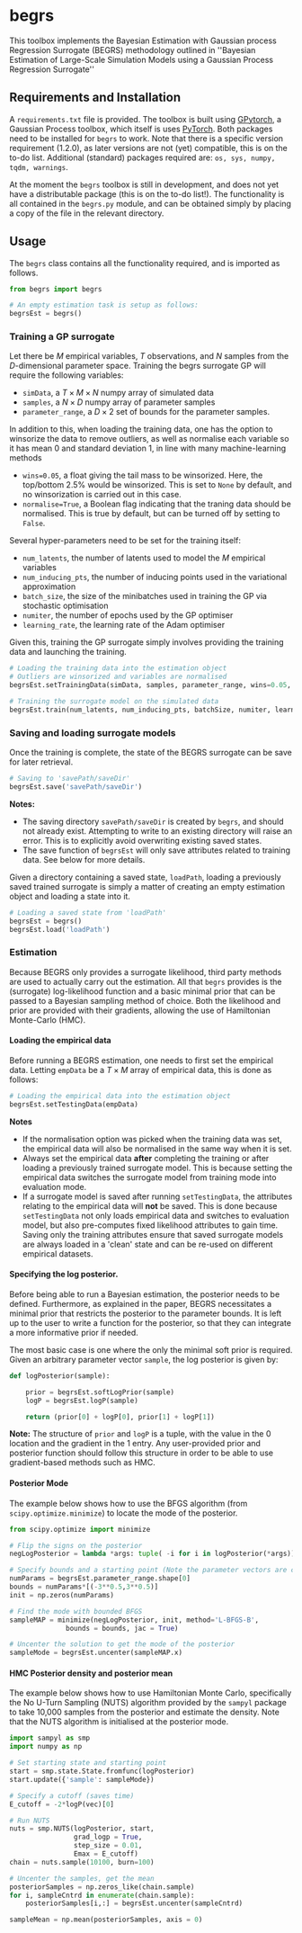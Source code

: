 # begrs

This toolbox implements the Bayesian Estimation with Gaussian process Regression Surrogate (BEGRS) methodology outlined in ''Bayesian Estimation of Large-Scale Simulation Models using a Gaussian Process Regression Surrogate''

## Requirements and Installation

A `requirements.txt` file is provided. The toolbox is built using [GPytorch](https://gpytorch.ai/), a Gaussian Process toolbox, which itself is uses [PyTorch](https://pytorch.org/). Both packages need to be installed for `begrs` to work. Note that there is a specific version requirement (1.2.0), as later versions are not (yet) compatible, this is on the to-do list. Additional (standard) packages required are: `os, sys, numpy, tqdm, warnings`.

At the moment the `begrs` toolbox is still in development, and does not yet have a distributable package (this is on the to-do list!). The functionality is all contained in the `begrs.py` module, and can be obtained simply by placing a copy of the file in the relevant directory.

## Usage

The `begrs` class contains all the functionality required, and is imported as follows.

```python
from begrs import begrs

# An empty estimation task is setup as follows:
begrsEst = begrs()
```

### Training a GP surrogate

Let there be $M$ empirical variables, $T$ observations, and $N$ samples from the $D$-dimensional parameter space. Training the begrs surrogate GP will require the following variables:
- `simData`, a $T \times M \times N$ numpy array of simulated data
- `samples`, a $N \times D$ numpy array of parameter samples
- `parameter_range`, a $D \times 2$ set of bounds for the parameter samples.

In addition to this, when loading the training data, one has the option to winsorize the data to remove outliers, as well as normalise each variable so it has mean 0 and standard deviation 1, in line with many machine-learning methods
- `wins=0.05`, a float giving the tail mass to be winsorized. Here, the top/bottom 2.5% would be winsorized. This is set to `None` by default, and no winsorization is carried out in this case.
- `normalise=True`, a Boolean flag indicating that the traning data should be normalised. This is true by default, but can be turned off by setting to `False`.

Several hyper-parameters need to be set for the training itself:
- `num_latents`, the number of latents used to model the $M$ empirical variables
- `num_inducing_pts`, the number of inducing points used in the variational approximation
- `batch_size`, the size of the minibatches used in training the GP via stochastic optimisation
- `numiter`, the number of epochs used by the GP optimiser
- `learning_rate`, the learning rate of the Adam optimiser

Given this, training the GP surrogate simply involves providing the training data and launching the training.

```python
# Loading the training data into the estimation object
# Outliers are winsorized and variables are normalised
begrsEst.setTrainingData(simData, samples, parameter_range, wins=0.05, normalise=True)

# Training the surrogate model on the simulated data
begrsEst.train(num_latents, num_inducing_pts, batchSize, numiter, learning_rate)
```

### Saving and loading surrogate models

Once the training is complete, the state of the BEGRS surrogate can be save for later retrieval.

```python
# Saving to 'savePath/saveDir'
begrsEst.save('savePath/saveDir')
```

**Notes:**
- The saving directory `savePath/saveDir` is created by `begrs`, and should not already exist. Attempting to write to an existing directory will raise an error. This is to explicitly avoid overwriting existing saved states.
- The save function of `begrsEst` will only save attributes related to training data. See below for more details.

Given a directory containing a saved state, `loadPath`, loading a previously saved trained surrogate is simply a matter of creating an empty estimation object and loading a state into it.

```python
# Loading a saved state from 'loadPath'
begrsEst = begrs()
begrsEst.load('loadPath')
```

### Estimation

Because BEGRS only provides a surrogate likelihood, third party methods are used to actually carry out the estimation. All that `begrs` provides is the (surrogate) log-likelihood function and a basic minimal prior that can be passed to a Bayesian sampling method of choice. Both the likelihood and prior are provided with their gradients, allowing the use of Hamiltonian Monte-Carlo (HMC).

#### Loading the empirical data

Before running a BEGRS estimation, one needs to first set the empirical data. Letting `empData` be a $T \times M$ array of empirical data, this is done as follows:

```python
# Loading the empirical data into the estimation object
begrsEst.setTestingData(empData)
```

**Notes**
- If the normalisation option was picked when the training data was set, the empirical data will also be normalised in the same way when it is set.
- Always set the empirical data **after** completing the training or after loading a previously trained surrogate model. This is because setting the empirical data switches the surrogate model from training mode into evaluation mode.
- If a surrogate model is saved after running `setTestingData`, the attributes relating to the empirical data will **not** be saved. This is done because `setTestingData` not only loads empirical data and switches to evaluation model, but also pre-computes fixed likelihood attributes to gain time. Saving only the training attributes ensure that saved surrogate models are always loaded in a 'clean' state and can be re-used on different empirical datasets.

#### Specifying the log posterior.

Before being able to run a Bayesian estimation, the posterior needs to be defined. Furthermore, as explained in the paper, BEGRS necessitates a minimal prior that restricts the posterior to the parameter bounds. It is left up to the user to write a function for the posterior, so that they can integrate a more informative prior if needed.

The most basic case is one where the only the minimal soft prior is required. Given an arbitrary parameter vector `sample`, the log posterior is given by:

```python
def logPosterior(sample):

    prior = begrsEst.softLogPrior(sample)
    logP = begrsEst.logP(sample)

    return (prior[0] + logP[0], prior[1] + logP[1])
```

**Note:** The structure of `prior` and `logP` is a tuple, with the value in the 0 location and the gradient in the 1 entry. Any user-provided prior and posterior function should follow this structure in order to be able to use gradient-based methods such as HMC.

#### Posterior Mode

The example below shows how to use the BFGS algorithm (from `scipy.optimize.minimize`) to locate the mode of the posterior.

```python
from scipy.optimize import minimize

# Flip the signs on the posterior
negLogPosterior = lambda *args: tuple( -i for i in logPosterior(*args))

# Specify bounds and a starting point (Note the parameter vectors are centred)
numParams = begrsEst.parameter_range.shape[0]
bounds = numParams*[(-3**0.5,3**0.5)]
init = np.zeros(numParams)

# Find the mode with bounded BFGS
sampleMAP = minimize(negLogPosterior, init, method='L-BFGS-B',
              bounds = bounds, jac = True)

# Uncenter the solution to get the mode of the posterior
sampleMode = begrsEst.uncenter(sampleMAP.x)
```

#### HMC Posterior density and posterior mean

The example below shows how to use Hamiltonian Monte Carlo, specifically the No U-Turn Sampling (NUTS) algorithm provided by the `sampyl` package to take 10,000 samples from the posterior and estimate the density. Note that the NUTS algorithm is initialised at the posterior mode.

```python
import sampyl as smp
import numpy as np

# Set starting state and starting point
start = smp.state.State.fromfunc(logPosterior)
start.update({'sample': sampleMode})

# Specify a cutoff (saves time)
E_cutoff = -2*logP(vec)[0]

# Run NUTS
nuts = smp.NUTS(logPosterior, start,
                grad_logp = True,
                step_size = 0.01,
                Emax = E_cutoff)
chain = nuts.sample(10100, burn=100)

# Uncenter the samples, get the mean
posteriorSamples = np.zeros_like(chain.sample)
for i, sampleCntrd in enumerate(chain.sample):
    posteriorSamples[i,:] = begrsEst.uncenter(sampleCntrd)

sampleMean = np.mean(posteriorSamples, axis = 0)

```
